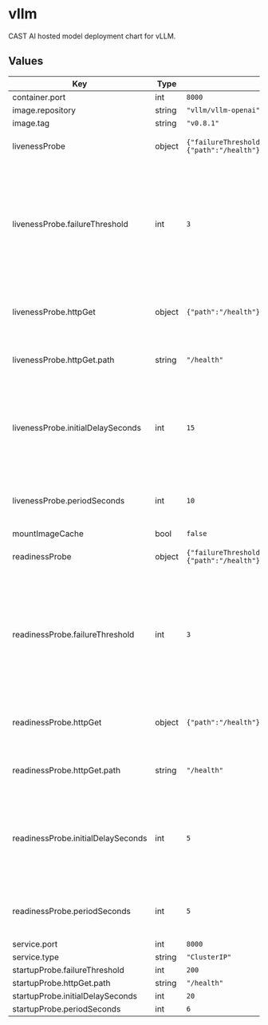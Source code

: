 # vllm

CAST AI hosted model deployment chart for vLLM.

## Values

| Key | Type | Default | Description |
|-----|------|---------|-------------|
| container.port | int | `8000` |  |
| image.repository | string | `"vllm/vllm-openai"` |  |
| image.tag | string | `"v0.8.1"` |  |
| livenessProbe | object | `{"failureThreshold":3,"httpGet":{"path":"/health"},"initialDelaySeconds":15,"periodSeconds":10}` | Liveness probe configuration |
| livenessProbe.failureThreshold | int | `3` | Number of times after which if a probe fails in a row, Kubernetes considers that the overall check has failed: the container is not alive |
| livenessProbe.httpGet | object | `{"path":"/health"}` | Configuration of the Kubelet http request on the server |
| livenessProbe.httpGet.path | string | `"/health"` | Path to access on the HTTP server |
| livenessProbe.initialDelaySeconds | int | `15` | Number of seconds after the container has started before liveness probe is initiated |
| livenessProbe.periodSeconds | int | `10` | How often (in seconds) to perform the liveness probe |
| mountImageCache | bool | `false` |  |
| readinessProbe | object | `{"failureThreshold":3,"httpGet":{"path":"/health"},"initialDelaySeconds":5,"periodSeconds":5}` | Readiness probe configuration |
| readinessProbe.failureThreshold | int | `3` | Number of times after which if a probe fails in a row, Kubernetes considers that the overall check has failed: the container is not ready |
| readinessProbe.httpGet | object | `{"path":"/health"}` | Configuration of the Kubelet http request on the server |
| readinessProbe.httpGet.path | string | `"/health"` | Path to access on the HTTP server |
| readinessProbe.initialDelaySeconds | int | `5` | Number of seconds after the container has started before readiness probe is initiated |
| readinessProbe.periodSeconds | int | `5` | How often (in seconds) to perform the readiness probe |
| service.port | int | `8000` |  |
| service.type | string | `"ClusterIP"` |  |
| startupProbe.failureThreshold | int | `200` |  |
| startupProbe.httpGet.path | string | `"/health"` |  |
| startupProbe.initialDelaySeconds | int | `20` |  |
| startupProbe.periodSeconds | int | `6` |  |
